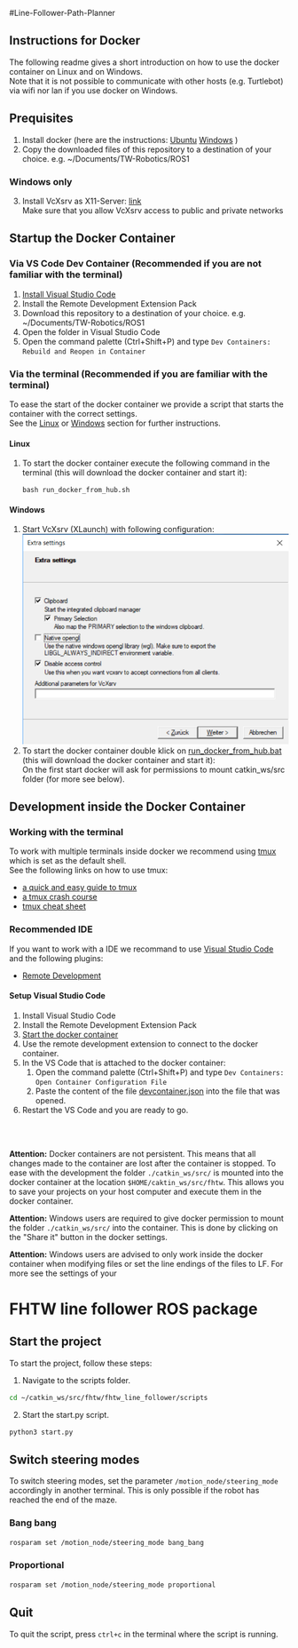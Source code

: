 #Line-Follower-Path-Planner



## Instructions for Docker 

The following readme gives a short introduction on how to use the docker container on Linux and on Windows.   
Note that it is not possible to communicate with other hosts (e.g. Turtlebot) via wifi nor lan if you use docker on Windows.

## Prequisites

1. Install docker (here are the instructions: [Ubuntu](https://docs.docker.com/install/linux/docker-ce/ubuntu/) [Windows](https://docs.docker.com/docker-for-windows/install/) )
2. Copy the downloaded files of this repository to a destination of your choice. e.g. ~/Documents/TW-Robotics/ROS1

### Windows only

3. Install VcXsrv as X11-Server: [link](https://sourceforge.net/projects/vcxsrv/files/latest/download)   
    Make sure that you allow VcXsrv access to public and private networks

## Startup the Docker Container

### Via VS Code Dev Container (Recommended if you are not familiar with the terminal)
1. [Install Visual Studio Code](https://code.visualstudio.com/)
2. Install the Remote Development Extension Pack
3. Download this repository to a destination of your choice. e.g. ~/Documents/TW-Robotics/ROS1
4. Open the folder in Visual Studio Code
5. Open the command palette (Ctrl+Shift+P) and type `Dev Containers: Rebuild and Reopen in Container`


### Via the terminal (Recommended if you are familiar with the terminal)
To ease the start of the docker container we provide a script that starts the container with the correct settings.   
See the [Linux](#linux) or [Windows](#windows) section for further instructions.

#### Linux

1. To start the docker container execute the following command in the terminal (this will download the docker container and start it):

   ```shell
   bash run_docker_from_hub.sh
   ```

#### Windows

1. Start VcXsrv (XLaunch) with following configuration:   
![VcXsrv Configuration](./XmingConfig.PNG)
2. To start the docker container double klick on [run_docker_from_hub.bat](./run_docker_from_hub.bat)  (this will download the docker container and start it):   
    On the first start docker will ask for permissions to mount catkin_ws/src folder (for more see below).

## Development inside the Docker Container

### Working with the terminal
To work with multiple terminals inside docker we recommend using [tmux]() which is set as the default shell.   
See the following links on how to use tmux: 
* [a quick and easy guide to tmux](https://www.hamvocke.com/blog/a-quick-and-easy-guide-to-tmux/)
* [a tmux crash course](https://thoughtbot.com/blog/a-tmux-crash-course)
* [tmux cheat sheet](https://tmuxcheatsheet.com/) 


### Recommended IDE
If you want to work with a IDE we recommand to use [Visual Studio Code](https://code.visualstudio.com/) and the following plugins:

- [Remote Development](https://code.visualstudio.com/docs/remote/remote-overview)

#### Setup Visual Studio Code

1. Install Visual Studio Code
2. Install the Remote Development Extension Pack
3. [Start the docker container](#startup-the-docker-container)
4. Use the remote development extension to connect to the docker container.
5. In the VS Code that is attached to the docker container:
   1. Open the command palette (Ctrl+Shift+P) and type `Dev Containers: Open Container Configuration File`
   2. Paste the content of the file [devcontainer.json](./.devcontainer/devcontainer.json) into the file that was opened.
6. Restart the VS Code and you are ready to go.

<br/>
<br/>

__Attention:__ Docker containers are not persistent. This means that all changes made to the container are lost after the container is stopped. 
    To ease with the development the folder `./catkin_ws/src/` is mounted into the docker container at the location `$HOME/caktin_ws/src/fhtw`. This allows you to save your projects on your host computer and execute them in the docker container.

__Attention:__ Windows users are required to give docker permission to mount the folder `./catkin_ws/src/` into the container. This is done by clicking on the "Share it" button in the docker settings.

__Attention:__ Windows users are advised to only work inside the docker container when modifying files or set the line endings of the files to LF. For more see the settings of your 



# FHTW line follower ROS package

## Start the project

To start the project, follow these steps:

1. Navigate to the scripts folder.
```bash
cd ~/catkin_ws/src/fhtw/fhtw_line_follower/scripts
```


2. Start the start.py script.
```bash
python3 start.py
```

## Switch steering modes

To switch steering modes, set the parameter `/motion_node/steering_mode` accordingly in another terminal. This is only possible if the robot has reached the end of the maze.

### Bang bang

```bash
rosparam set /motion_node/steering_mode bang_bang
```

### Proportional

```bash
rosparam set /motion_node/steering_mode proportional
```

## Quit

To quit the script, press `ctrl+c` in the terminal where the script is running.


